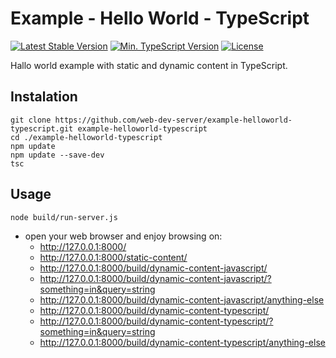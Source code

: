 # Example - Hello World - TypeScript

[![Latest Stable Version](https://img.shields.io/badge/Stable-v2.1.0-brightgreen.svg?style=plastic)](https://github.com/web-dev-server/example-helloworld-typescript/releases)
[![Min. TypeScript Version](https://img.shields.io/badge/TypeScript-v3.7-brightgreen.svg?style=plastic)](https://www.typescriptlang.org/docs/handbook/release-notes/typescript-3-7.html)
[![License](https://img.shields.io/badge/Licence-BSD-brightgreen.svg?style=plastic)](https://github.com/web-dev-server/example-helloworld-typescript/blob/master/LICENCE.md)

Hallo world example with static and dynamic content in TypeScript.

## Instalation
```shell
git clone https://github.com/web-dev-server/example-helloworld-typescript.git example-helloworld-typescript
cd ./example-helloworld-typescript
npm update
npm update --save-dev
tsc
```

## Usage
```shell
node build/run-server.js
```
- open your web browser and enjoy browsing on:
	- http://127.0.0.1:8000/
	- http://127.0.0.1:8000/static-content/
	- http://127.0.0.1:8000/build/dynamic-content-javascript/
	- http://127.0.0.1:8000/build/dynamic-content-javascript/?something=in&query=string
	- http://127.0.0.1:8000/build/dynamic-content-javascript/anything-else
	- http://127.0.0.1:8000/build/dynamic-content-typescript/
	- http://127.0.0.1:8000/build/dynamic-content-typescript/?something=in&query=string
	- http://127.0.0.1:8000/build/dynamic-content-typescript/anything-else
